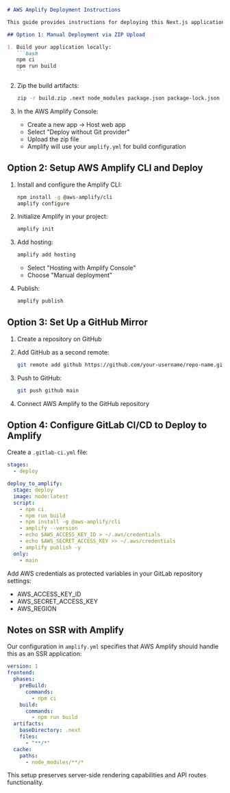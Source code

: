 ````markdown
# AWS Amplify Deployment Instructions

This guide provides instructions for deploying this Next.js application to AWS Amplify when direct GitLab integration isn't working.

## Option 1: Manual Deployment via ZIP Upload

1. Build your application locally:
   ```bash
   npm ci
   npm run build
   ```
````

2. Zip the build artifacts:

   ```bash
   zip -r build.zip .next node_modules package.json package-lock.json amplify.yml next.config.ts public
   ```

3. In the AWS Amplify Console:
   - Create a new app → Host web app
   - Select "Deploy without Git provider"
   - Upload the zip file
   - Amplify will use your `amplify.yml` for build configuration

## Option 2: Setup AWS Amplify CLI and Deploy

1. Install and configure the Amplify CLI:

   ```bash
   npm install -g @aws-amplify/cli
   amplify configure
   ```

2. Initialize Amplify in your project:

   ```bash
   amplify init
   ```

3. Add hosting:

   ```bash
   amplify add hosting
   ```

   - Select "Hosting with Amplify Console"
   - Choose "Manual deployment"

4. Publish:

   ```bash
   amplify publish
   ```

## Option 3: Set Up a GitHub Mirror

1. Create a repository on GitHub

2. Add GitHub as a second remote:

   ```bash
   git remote add github https://github.com/your-username/repo-name.git
   ```

3. Push to GitHub:

   ```bash
   git push github main
   ```

4. Connect AWS Amplify to the GitHub repository

## Option 4: Configure GitLab CI/CD to Deploy to Amplify

Create a `.gitlab-ci.yml` file:

```yaml
stages:
  - deploy

deploy_to_amplify:
  stage: deploy
  image: node:latest
  script:
    - npm ci
    - npm run build
    - npm install -g @aws-amplify/cli
    - amplify --version
    - echo $AWS_ACCESS_KEY_ID > ~/.aws/credentials
    - echo $AWS_SECRET_ACCESS_KEY >> ~/.aws/credentials
    - amplify publish -y
  only:
    - main
```

Add AWS credentials as protected variables in your GitLab repository settings:

- AWS_ACCESS_KEY_ID
- AWS_SECRET_ACCESS_KEY
- AWS_REGION

## Notes on SSR with Amplify

Our configuration in `amplify.yml` specifies that AWS Amplify should handle this as an SSR application:

```yaml
version: 1
frontend:
  phases:
    preBuild:
      commands:
        - npm ci
    build:
      commands:
        - npm run build
  artifacts:
    baseDirectory: .next
    files:
      - "**/*"
  cache:
    paths:
      - node_modules/**/*
```

This setup preserves server-side rendering capabilities and API routes functionality.
